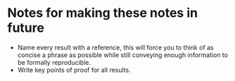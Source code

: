 # Notes for making these notes in future

- Name every result with a reference, this will force you to think of as concise a phrase as possible while still conveying enough information to be formally reproducible.
- Write key points of proof for all results.